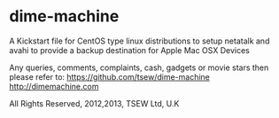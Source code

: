 dime-machine
============

A Kickstart file for CentOS type linux distributions to setup netatalk and avahi to provide a backup destination for Apple Mac OSX Devices

Any queries, comments, complaints, cash, gadgets or movie stars then please refer to:
     https://github.com/tsew/dime-machine
     http://dimemachine.com

All Rights Reserved, 2012,2013, TSEW Ltd, U.K

